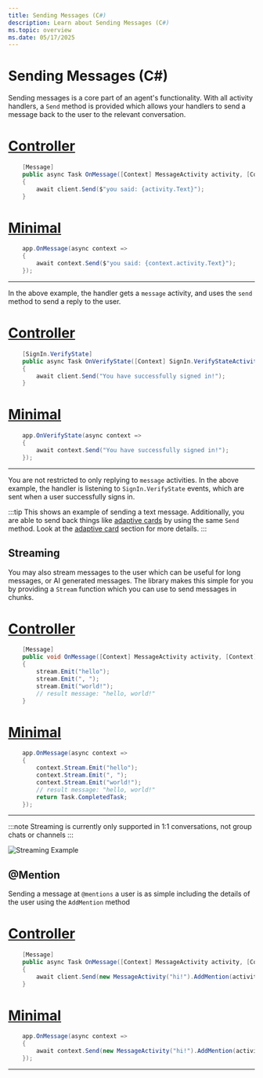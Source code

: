 ```yaml
---
title: Sending Messages (C#)
description: Learn about Sending Messages (C#)
ms.topic: overview
ms.date: 05/17/2025
---
```

# Sending Messages (C#)

Sending messages is a core part of an agent's functionality. With all activity handlers, a `Send` method is provided which allows your handlers to send a message back to the user to the relevant conversation. 
# [Controller](#tab/controller)
```csharp 
    [Message]
    public async Task OnMessage([Context] MessageActivity activity, [Context] IContext.Client client)
    {
        await client.Send($"you said: {activity.Text}");
    }
```
# [Minimal](#tab/minimal)
```csharp 
    app.OnMessage(async context =>
    {
        await context.Send($"you said: {context.activity.Text}");
    });
```
---

In the above example, the handler gets a `message` activity, and uses the `send` method to send a reply to the user.
# [Controller](#tab/controller)
```csharp 
    [SignIn.VerifyState]
    public async Task OnVerifyState([Context] SignIn.VerifyStateActivity activity, [Context] IContext.Client client)
    {
        await client.Send("You have successfully signed in!");
    }
```
# [Minimal](#tab/minimal)
```csharp 
    app.OnVerifyState(async context =>
    {
        await context.Send("You have successfully signed in!");
    });
```
---

You are not restricted to only replying to `message` activities. In the above example, the handler is listening to `SignIn.VerifyState` events, which are sent when a user successfully signs in. 

:::tip
This shows an example of sending a text message. Additionally, you are able to send back things like [adaptive cards](../../in-depth-guides/adaptive-cards/overview.md) by using the same `Send` method. Look at the [adaptive card](../../in-depth-guides/adaptive-cards/overview.md) section for more details.
:::

## Streaming

You may also stream messages to the user which can be useful for long messages, or AI generated messages. The library makes this simple for you by providing a `Stream` function which you can use to send messages in chunks. 
# [Controller](#tab/controller)
```csharp 
    [Message]
    public void OnMessage([Context] MessageActivity activity, [Context] IStreamer stream)
    {
        stream.Emit("hello");
        stream.Emit(", ");
        stream.Emit("world!");
        // result message: "hello, world!"
    }
```
# [Minimal](#tab/minimal)
```csharp 
    app.OnMessage(async context =>
    {
        context.Stream.Emit("hello");
        context.Stream.Emit(", ");
        context.Stream.Emit("world!");
        // result message: "hello, world!"
        return Task.CompletedTask;
    });
```
---

:::note
Streaming is currently only supported in 1:1 conversations, not group chats or channels
:::

![Streaming Example](~assets/screenshots/streaming-chat.gif)

## @Mention

Sending a message at `@mentions` a user is as simple including the details of the user using the `AddMention` method
# [Controller](#tab/controller)
```csharp 
    [Message]
    public async Task OnMessage([Context] MessageActivity activity, [Context] IContext.Client client)
    {
        await client.Send(new MessageActivity("hi!").AddMention(activity.From));
    }
```
# [Minimal](#tab/minimal)
```csharp 
    app.OnMessage(async context =>
    {
        await context.Send(new MessageActivity("hi!").AddMention(activity.From));
    });
```
---

